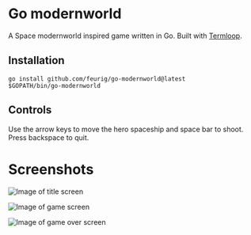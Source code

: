 # Go modernworld
A Space modernworld inspired game written in Go. Built with [Termloop](https://github.com/JoelOtter/termloop).

## Installation
```
go install github.com/feurig/go-modernworld@latest
$GOPATH/bin/go-modernworld
```

## Controls
Use the arrow keys to move the hero spaceship and space bar to shoot. Press backspace to quit.

# Screenshots

![Image of title screen](https://github.com/feurig/go-modernworld/blob/main/images/title_screen.png)

![Image of game screen](https://github.com/feurig/go-modernworld/blob/main/images/running_game_screen.png)

![Image of game over screen](https://github.com/feurig/go-modernworld/blob/main/images/game_over_screen.png)
